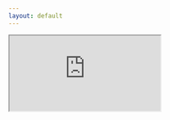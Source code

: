 ```yaml
---
layout: default
---
```


<div>
    <div class="o-grid">
        <script async src="https://cse.google.com/cse.js?cx=d423c88702dea9eb7"></script>
        <div class="gcse-search"></div>
    </div>
    <div>
        <iframe src="https://www.surfit.io/" class="surit-io"></iframe>
    <div>
</div>
